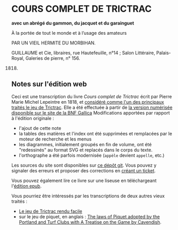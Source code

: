 # COURS COMPLET DE TRICTRAC

**avec un abrégé du gammon, du jacquet et du garainguet**

À la portée de tout le monde et à l’usage des amateurs 

PAR UN VIEIL HERMITE DU MORBIHAN.

GUILLAUME et Cie, libraires, rue Hautefeuille, n°14 ; Salon Littéraire, Palais-Royal, Galeries de pierre, n° 156. 

1818.

## Notes sur l'édition web

Ceci est une transcription du livre _Cours complet de Trictrac_ écrit par Pierre Marie Michel Lepeintre en 1818, et [considéré comme l'un des principaux traités le jeu de Trictrac](https://fr.wikipedia.org/wiki/Trictrac#Principaux_Trait%C3%A9s). Elle a été effectuée à partir de [la version numérisée disponible sur le site de la BNF Gallica](https://gallica.bnf.fr/ark:/12148/bpt6k9374696.texteImage#) 
Modifications apportées par rapport à l'édition originale : 

- l'ajout de cette note
- la tables des matières et l'index ont été supprimées et remplacées par le moteur de recherche et les menus
- les diagrammes, initialement groupés en fin de volume, ont été "redessinés" au format SVG et replacés dans le corps du texte.
- l'orthographe a été parfois modernisée (`appèle` devient `appelle`, etc.)

Les sources du site sont disponibles sur [ce dépôt git](https://github.com/mmai/coursCompletdeTrictrac). Vous pouvez y signaler des erreurs et proposer des corrections en [créant un ticket](https://github.com/mmai/coursCompletdeTrictrac/issues).

Vous pouvez également lire ce livre sur une liseuse en téléchargeant l'[édition epub](coursCompletdeTrictrac.epub).

Vous pourriez être intéressés par les transcriptions de deux autres vieux traités : 

- [Le jeu de Trictrac rendu facile](https://mmai.github.io/leJeuDeTrictracRenduFacile/)
- sur le jeu de piquet, en anglais : [The laws of Piquet adopted by the Portland and Turf Clubs with A Treatise on the Game by Cavendish](https://mmai.github.io/piquetBook/).

